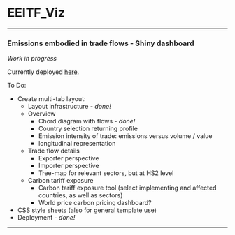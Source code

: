 # EEITF_Viz

---
  ### Emissions embodied in trade flows - Shiny dashboard
  
  *Work in progress*
  
  Currently deployed [here](https://mhm1g11.shinyapps.io/eeitf_viz/).
  
  To Do:
  
  * Create multi-tab layout:
    * Layout infrastructure - _done!_
    * Overview
      * Chord diagram with flows - _done!_
      * Country selection returning profile
      * Emission intensity of trade: emissions versus volume / value
      * longitudinal representation
    * Trade flow details
      * Exporter perspective
      * Importer perspective
      * Tree-map for relevant sectors, but at HS2 level
    * Carbon tariff exposure
      * Carbon tariff exposure tool (select implementing and affected countries, as well as sectors)
      * World price carbon pricing dashboard?
  * CSS style sheets (also for general template use)
  * Deployment - _done!_

---
  
  
  
